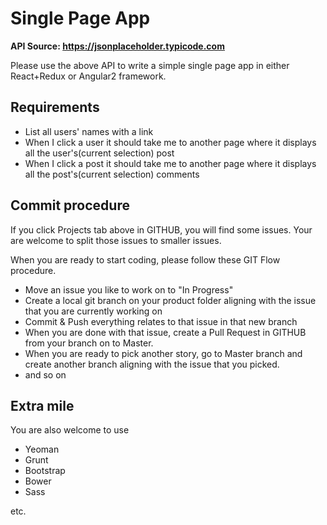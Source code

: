 # Single Page App

**API Source: https://jsonplaceholder.typicode.com**

Please use the above API to write a simple single page app in either React+Redux or Angular2 framework.

## Requirements

- List all users' names with a link
- When I click a user it should take me to another page where it displays all the user's(current selection) post
- When I click a post it should take me to another page where it displays all the post's(current selection) comments

## Commit procedure

If you click Projects tab above in GITHUB, you will find some issues. Your are welcome to split those issues to smaller issues. 

When you are ready to start coding, please follow these GIT Flow procedure.

- Move an issue you like to work on to "In Progress"
- Create a local git branch on your product folder aligning with the issue that you are currently working on
- Commit & Push everything relates to that issue in that new branch
- When you are done with that issue, create a Pull Request in GITHUB from your branch on to Master. 
- When you are ready to pick another story, go to Master branch and create another branch aligning with the issue that you picked.
- and so on

## Extra mile

You are also welcome to use

- Yeoman
- Grunt
- Bootstrap
- Bower
- Sass

etc.

